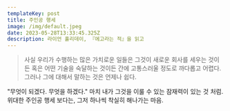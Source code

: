 ```yaml
---
templateKey: post
title: 주인공 행세
image: /img/default.jpeg
date: 2023-05-28T13:33:45.325Z
description: 라이언 홀리데이, 『에고라는 적』을 읽고
---
```



> 사실 우리가 수행하는 많은 가치로운 일들은 그것이 새로운 회사를 세우는 것이든 혹은 어떤 기술을 숙달하는 것이든 간에 고통스러울 정도로 까다롭고 어렵다. 그러나 그에 대해서 말하는 것은 언제나 쉽다.

"무엇이 되겠다. 무엇을 하겠다."  마치 내가 그것을 이룰 수 있는 잠재력이 있는 것 처럼.  위대한 주인공 행세 보다는, 그저 하나씩 착실히 해나가는 마음.